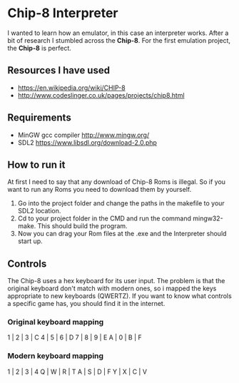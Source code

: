 # Chip-8 Interpreter

I wanted to learn how an emulator, in this case an interpreter works.
After a bit of research I stumbled across the **Chip-8**.
For the first emulation project, the **Chip-8** is perfect.

## Resources I have used

* https://en.wikipedia.org/wiki/CHIP-8
* http://www.codeslinger.co.uk/pages/projects/chip8.html

## Requirements

* MinGW gcc compiler http://www.mingw.org/
* SDL2 https://www.libsdl.org/download-2.0.php

## How to run it

At first I need to say that any download of Chip-8 Roms is illegal.
So if you want to run any Roms you need to download them by yourself.

1. Go into the project folder and change the paths in the makefile to your SDL2 location.
1. Cd to your project folder in the CMD and run the command mingw32-make. This should build the program.
1. Now you can drag your Rom files at the .exe and the Interpreter should start up.

## Controls

The Chip-8 uses a hex keyboard for its user input.
The problem is that the original keyboard don't match with modern ones, so i mapped the keys appropriate to new keyboards (QWERTZ).
If you want to know what controls a specific game has, you should find it in the internet.

### Original keyboard mapping

1 | 2 | 3 | C
4 | 5 | 6 | D
7 | 8 | 9 | E
A | 0 | B | F

### Modern keyboard mapping

1 | 2 | 3 | 4
Q | W | R | T
A | S | D | F
Y | X | C | V

